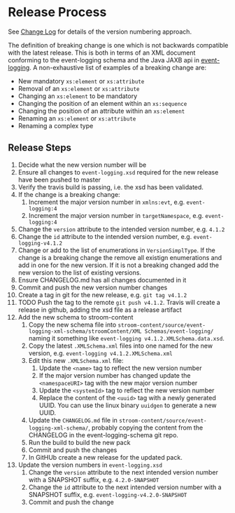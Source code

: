 # Release Process

See [Change Log](CHANGELOG.md) for details of the version numbering approach.

The definition of breaking change is one which is not backwards compatible with the latest release.  This is both in terms of an XML document conforming to the event-logging schema and the Java JAXB api in [event-logging](https://github.com/gchq/event-loggin). A non-exhaustive list of examples of a breaking change are:

* New mandatory `xs:element` or `xs:attribute`
* Removal of an `xs:element` or `xs:attribute`
* Changing an `xs:element` to be mandatory
* Changing the position of an element within an `xs:sequence`
* Changing the position of an attribute within an `xs:element`
* Renaming an `xs:element` or `xs:attribute`
* Renaming a complex type

## Release Steps

1. Decide what the new version number will be
1. Ensure all changes to `event-logging.xsd` required for the new release have been pushed to master 
1. Verify the travis build is passing, i.e. the xsd has been validated.
1. If the change is a breaking change: 
    1. Increment the major version number in `xmlns:evt`, e.g. `event-logging:4`
    1. Increment the major version number in `targetNamespace`, e.g. `event-logging:4`
1. Change the `version` attribute to the intended version number, e.g. `4.1.2`
1. Change the `id` attribute to the intended version number, e.g. `event-logging-v4.1.2`
1. Change or add to the list of enumerations in `VersionSimplType`. If the change is a breaking change the remove all existign enumerations and add in one for the new version. If it is not a breaking changed add the new version to the list of existing versions.
1. Ensure CHANGELOG.md has all changes documented in it
1. Commit and push the new version number changes
1. Create a tag in git for the new release, e.g. `git tag v4.1.2`
1. TODO Push the tag to the remote `git push v4.1.2`. Travis will create a release in github, adding the xsd file as a release artifact
1. Add the new schema to stroom-content
    1. Copy the new schema file into `stroom-content/source/event-logging-xml-schema/stroomContent/XML Schemas/event-logging/` naming it something like `event-logging v4.1.2.XMLSchema.data.xsd`.
    1. Copy the latest `.XMLSchema.xml` files into one named for the new version, e.g. `event-logging v4.1.2.XMLSchema.xml`
    1. Edit this new `.XMLSchema.xml` file:
        1. Update the `<name>` tag to reflect the new version number
        1. If the major version number has changed update the `<namespaceURI>` tag with the new major version number
        1. Update the `<systemId>` tag to reflect the new version number
        1. Replace the content of the `<uuid>` tag with a newly generated UUID.  You can use the linux binary `uuidgen` to generate a new UUID.
    1. Update the `CHANGELOG.md` file in `stroom-content/source/event-logging-xml-schema/`, probably copying the content from the CHANGELOG in the event-logging-schema git repo.
    1. Run the build to build the new pack
    1. Commit and push the changes
    1. In GitHUb create a new release for the updated pack.
1. Update the version numbers in `event-logging.xsd`
    1. Change the `version` attribute to the next intended version number with a SNAPSHOT suffix, e.g. `4.2.0-SNAPSHOT`
    1. Change the `id` attribute to the next intended version number with a SNAPSHOT suffix, e.g. `event-logging-v4.2.0-SNAPSHOT`
    1. Commit and push the change

